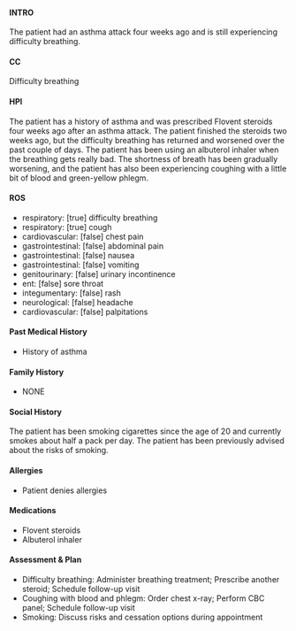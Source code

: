 #### INTRO 
The patient had an asthma attack four weeks ago and is still experiencing difficulty breathing. 

#### CC 
Difficulty breathing 

#### HPI 
The patient has a history of asthma and was prescribed Flovent steroids four weeks ago after an asthma attack. The patient finished the steroids two weeks ago, but the difficulty breathing has returned and worsened over the past couple of days. The patient has been using an albuterol inhaler when the breathing gets really bad. The shortness of breath has been gradually worsening, and the patient has also been experiencing coughing with a little bit of blood and green-yellow phlegm.

#### ROS 
- respiratory: [true] difficulty breathing 
- respiratory: [true] cough 
- cardiovascular: [false] chest pain 
- gastrointestinal: [false] abdominal pain 
- gastrointestinal: [false] nausea 
- gastrointestinal: [false] vomiting 
- genitourinary: [false] urinary incontinence 
- ent: [false] sore throat 
- integumentary: [false] rash 
- neurological: [false] headache 
- cardiovascular: [false] palpitations 

#### Past Medical History 
- History of asthma

#### Family History 
- NONE

#### Social History 
The patient has been smoking cigarettes since the age of 20 and currently smokes about half a pack per day. The patient has been previously advised about the risks of smoking.

#### Allergies 
- Patient denies allergies

#### Medications 
- Flovent steroids
- Albuterol inhaler

#### Assessment & Plan 
- Difficulty breathing: Administer breathing treatment; Prescribe another steroid; Schedule follow-up visit
- Coughing with blood and phlegm: Order chest x-ray; Perform CBC panel; Schedule follow-up visit
- Smoking: Discuss risks and cessation options during appointment

